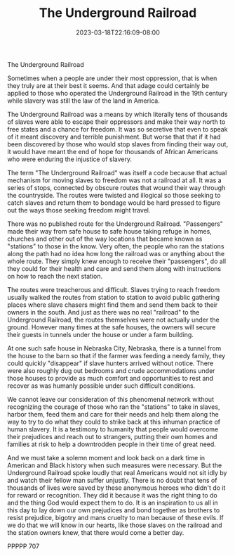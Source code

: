 ﻿---
title: "The Underground Railroad"
date: 2023-03-18T22:16:09-08:00
description: "txt Tips for Web Success"
featured_image: "/images/txt.jpg"
tags: ["txt"]
---

The Underground Railroad

Sometimes when a people are under their most oppression, that is when they truly are at their best it seems.  And that adage could certainly be applied to those who operated the Underground Railroad in the 19th century while slavery was still the law of the land in America.

The Underground Railroad was a means by which literally tens of thousands of slaves were able to escape their oppressors and make their way north to free states and a chance for freedom.  It was so secretive that even to speak of it meant discovery and terrible punishment.  But worse that that if it had been discovered by those who would stop slaves from finding their way out, it would have meant the end of hope for thousands of African Americans who were enduring the injustice of slavery.

The term "The Underground Railroad" was itself a code because that actual mechanism for moving slaves to freedom was not a railroad at all.  It was a series of stops, connected by obscure routes that wound their way through the countryside.  The routes were twisted and illogical so those seeking to catch slaves and return them to bondage would be hard pressed to figure out the ways those seeking freedom might travel.

There was no published route for the Underground Railroad.  "Passengers" made their way from safe house to safe house taking refuge in homes, churches and other out of the way locations that became known as "stations" to those in the know.  Very often, the people who ran the stations along the path had no idea how long the railroad was or anything about the whole route.  They simply knew enough to receive their "passengers", do all they could for their health and care and send them along with instructions on how to reach the next station.

The routes were treacherous and difficult.  Slaves trying to reach freedom usually walked the routes from station to station to avoid public gathering places where slave chasers might find them and send them back to their owners in the south.  And just as there was no real "railroad" to the Underground Railroad, the routes themselves were not actually under the ground.  However many times at the safe houses, the owners will secure their guests in tunnels under the house or under a farm building.  

At one such safe house in Nebraska City, Nebraska, there is a tunnel from the house to the barn so that if the farmer was feeding a needy family, they could quickly "disappear" if slave hunters arrived without notice.  There were also roughly dug out bedrooms and crude accommodations under those houses to provide as much comfort and opportunities to rest and recover as was humanly possible under such difficult conditions.

We cannot leave our consideration of this phenomenal network without recognizing the courage of those who ran the "stations" to take in slaves, harbor them, feed them and care for their needs and help them along the way to try to do what they could to strike back at this inhuman practice of human slavery.  It is a testimony to humanity that people would overcome their prejudices and reach out to strangers, putting their own homes and families at risk to help a downtrodden people in their time of great need.

And we must take a solemn moment and look back on a dark time in American and Black history when such measures were necessary.  But the Underground Railroad spoke loudly that real Americans would not sit idly by and watch their fellow man suffer unjustly.  There is no doubt that tens of thousands of lives were saved by these anonymous heroes who didn't do it for reward or recognition.  They did it because it was the right thing to do and the thing God would expect them to do.  It is an inspiration to us all in this day to lay down our own prejudices and bond together as brothers to resist prejudice, bigotry and mans cruelty to man because of these evils.  If we do that we will know in our hearts, like those slaves on the railroad and the station owners knew, that there would come a better day.

PPPPP 707


